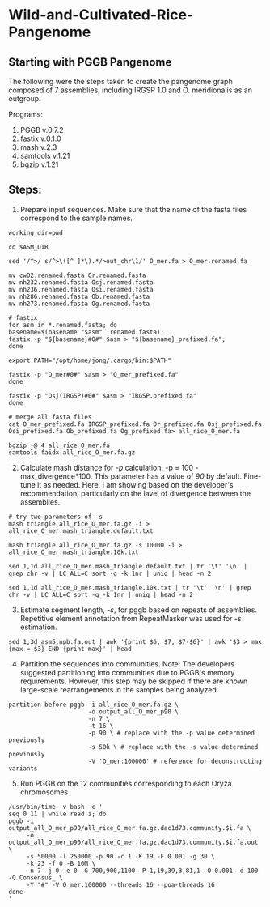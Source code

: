 # Wild-and-Cultivated-Rice-Pangenome

## Starting with PGGB Pangenome

The following were the steps taken to create the pangenome graph composed of 7 assemblies, including IRGSP 1.0 and O. meridionalis as an outgroup.

Programs:
1. PGGB v.0.7.2
2. fastix v.0.1.0
3. mash v.2.3
4. samtools v.1.21
5. bgzip v.1.21

## Steps:

1. Prepare input sequences. Make sure that the name of the fasta files correspond to the sample names.
```
working_dir=pwd

cd $ASM_DIR

sed '/^>/ s/^>\([^ ]*\).*/>out_chr\1/' O_mer.fa > O_mer.renamed.fa

mv cw02.renamed.fasta Or.renamed.fasta
mv nh232.renamed.fasta Osj.renamed.fasta
mv nh236.renamed.fasta Osi.renamed.fasta
mv nh286.renamed.fasta Ob.renamed.fasta
mv nh273.renamed.fasta Og.renamed.fasta

# fastix
for asm in *.renamed.fasta; do
basename=$(basename "$asm" .renamed.fasta);
fastix -p "${basename}#0#" $asm > "${basename}_prefixed.fa"; 
done 

export PATH="/opt/home/jong/.cargo/bin:$PATH"

fastix -p "O_mer#0#" $asm > "O_mer_prefixed.fa" 
done

fastix -p "Osj(IRGSP)#0#" $asm > "IRGSP.prefixed.fa" 
done

# merge all fasta files
cat O_mer_prefixed.fa IRGSP_prefixed.fa Or_prefixed.fa Osj_prefixed.fa Osi_prefixed.fa Ob_prefixed.fa Og_prefixed.fa> all_rice_O_mer.fa

bgzip -@ 4 all_rice_O_mer.fa
samtools faidx all_rice_O_mer.fa.gz
```

2. Calculate mash distance for _-p_ calculation. -p = 100 - max_divergence*100. This parameter has a value of _90_ by default. Fine-tune it as needed. Here, I am showing based on the developer's recommendation, particularly on the lavel of divergence between the assemblies. 
```
# try two parameters of -s
mash triangle all_rice_O_mer.fa.gz -i > all_rice_O_mer.mash_triangle.default.txt

mash triangle all_rice_O_mer.fa.gz -s 10000 -i > all_rice_O_mer.mash_triangle.10k.txt

sed 1,1d all_rice_O_mer.mash_triangle.default.txt | tr '\t' '\n' | grep chr -v | LC_ALL=C sort -g -k 1nr | uniq | head -n 2

sed 1,1d all_rice_O_mer.mash_triangle.10k.txt | tr '\t' '\n' | grep chr -v | LC_ALL=C sort -g -k 1nr | uniq | head -n 2
```

3. Estimate segment length, _-s_, for pggb based on repeats of assemblies. Repetitive element annotation from RepeatMasker was used for -s estimation.
```
sed 1,3d asm5.npb.fa.out | awk '{print $6, $7, $7-$6}' | awk '$3 > max {max = $3} END {print max}' | head
```

4. Partition the sequences into communities. Note: The developers suggested partitioning into communities due to PGGB's memory requirements. However, this step may be skipped if there are known large-scale rearrangements in the samples being analyzed.
```
partition-before-pggb -i all_rice_O_mer.fa.gz \
                      -o output_all_O_mer_p90 \
                      -n 7 \
                      -t 16 \
                      -p 90 \ # replace with the -p value determined previously
                      -s 50k \ # replace with the -s value determined previously
                      -V 'O_mer:100000' # reference for deconstructing variants 
```
5. Run PGGB on the 12 communities corresponding to each Oryza chromosomes
```
/usr/bin/time -v bash -c '
seq 0 11 | while read i; do
pggb -i output_all_O_mer_p90/all_rice_O_mer.fa.gz.dac1d73.community.$i.fa \
     -o output_all_O_mer_p90/all_rice_O_mer.fa.gz.dac1d73.community.$i.fa.out \
     -s 50000 -l 250000 -p 90 -c 1 -K 19 -F 0.001 -g 30 \
     -k 23 -f 0 -B 10M \
     -n 7 -j 0 -e 0 -G 700,900,1100 -P 1,19,39,3,81,1 -O 0.001 -d 100 -Q Consensus_ \
     -Y "#" -V O_mer:100000 --threads 16 --poa-threads 16
done
'
```
